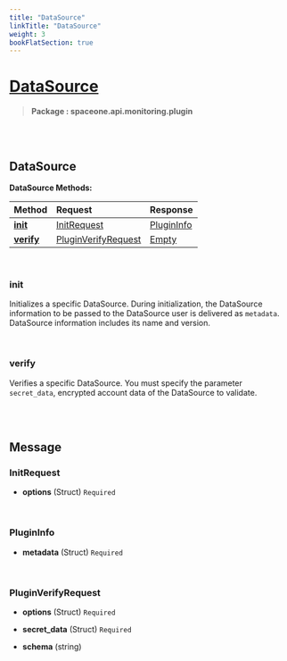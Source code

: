 ```yaml
---
title: "DataSource"
linkTitle: "DataSource"
weight: 3
bookFlatSection: true
---
```

# [DataSource](#DataSource)



>  **Package : spaceone.api.monitoring.plugin**

<br>
<br>

## DataSource





**DataSource Methods:**


| Method | Request | Response |
| :----- | :-------- | :-------- |
| [**init**](./DataSource#init) | [InitRequest](DataSource#initrequest) | [PluginInfo](DataSource#plugininfo) |
| [**verify**](./DataSource#verify) | [PluginVerifyRequest](DataSource#pluginverifyrequest) | [Empty](DataSource#empty) |



    
<br>

### init

Initializes a specific DataSource. During initialization, the DataSource information to be passed to the DataSource user is delivered as `metadata`. DataSource information includes its name and version.








    
<br>

### verify

Verifies a specific DataSource. You must specify the parameter `secret_data`, encrypted account data of the DataSource to validate.








    


<br>
<br>

## Message



### InitRequest
* **options** (Struct)   `Required` 

    <br>

### PluginInfo
* **metadata** (Struct)   `Required` 

    <br>

### PluginVerifyRequest
* **options** (Struct)   `Required` 

    
* **secret_data** (Struct)   `Required` 

    
* **schema** (string)  

    <br>
